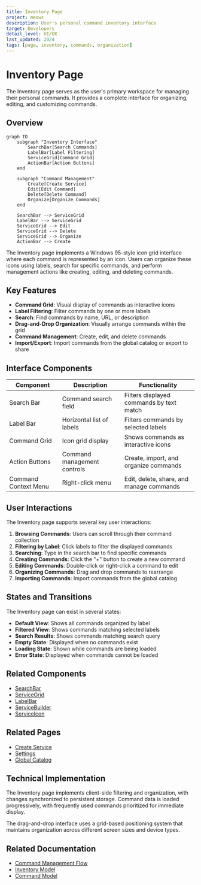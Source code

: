 ```yaml
---
title: Inventory Page
project: meows
description: User's personal command inventory interface
target: Developers
detail_level: UI/UX
last_updated: 2024
tags: [page, inventory, commands, organization]
---
```


# Inventory Page

The Inventory page serves as the user's primary workspace for managing their personal commands. It provides a complete interface for organizing, editing, and customizing commands.

## Overview

```mermaid
graph TD
    subgraph "Inventory Interface"
        SearchBar[Search Commands]
        LabelBar[Label Filtering]
        ServiceGrid[Command Grid]
        ActionBar[Action Buttons]
    end

    subgraph "Command Management"
        Create[Create Service]
        Edit[Edit Command]
        Delete[Delete Command]
        Organize[Organize Commands]
    end

    SearchBar --> ServiceGrid
    LabelBar --> ServiceGrid
    ServiceGrid --> Edit
    ServiceGrid --> Delete
    ServiceGrid --> Organize
    ActionBar --> Create
```

The Inventory page implements a Windows 95-style icon grid interface where each command is represented by an icon. Users can organize these icons using labels, search for specific commands, and perform management actions like creating, editing, and deleting commands.

## Key Features

- **Command Grid**: Visual display of commands as interactive icons
- **Label Filtering**: Filter commands by one or more labels
- **Search**: Find commands by name, URL, or description
- **Drag-and-Drop Organization**: Visually arrange commands within the grid
- **Command Management**: Create, edit, and delete commands
- **Import/Export**: Import commands from the global catalog or export to share

## Interface Components

| Component            | Description                 | Functionality                            |
| -------------------- | --------------------------- | ---------------------------------------- |
| Search Bar           | Command search field        | Filters displayed commands by text match |
| Label Bar            | Horizontal list of labels   | Filters commands by selected labels      |
| Command Grid         | Icon grid display           | Shows commands as interactive icons      |
| Action Buttons       | Command management controls | Create, import, and organize commands    |
| Command Context Menu | Right-click menu            | Edit, delete, share, and manage commands |

## User Interactions

The Inventory page supports several key user interactions:

1. **Browsing Commands**: Users can scroll through their command collection
2. **Filtering by Label**: Click labels to filter the displayed commands
3. **Searching**: Type in the search bar to find specific commands
4. **Creating Commands**: Click the "+" button to create a new command
5. **Editing Commands**: Double-click or right-click a command to edit
6. **Organizing Commands**: Drag and drop commands to rearrange
7. **Importing Commands**: Import commands from the global catalog

## States and Transitions

The Inventory page can exist in several states:

- **Default View**: Shows all commands organized by label
- **Filtered View**: Shows commands matching selected labels
- **Search Results**: Shows commands matching search query
- **Empty State**: Displayed when no commands exist
- **Loading State**: Shown while commands are being loaded
- **Error State**: Displayed when commands cannot be loaded

## Related Components

- [SearchBar](../components/SearchBar.md)
- [ServiceGrid](../components/ServiceGrid.md)
- [LabelBar](../components/LabelBar.md)
- [ServiceBuilder](../components/ServiceBuilder.md)
- [ServiceIcon](../components/ServiceIcon.md)

## Related Pages

- [Create Service](create-service.md)
- [Settings](settings.md)
- [Global Catalog](global-catalog.md)

## Technical Implementation

The Inventory page implements client-side filtering and organization, with changes synchronized to persistent storage. Command data is loaded progressively, with frequently used commands prioritized for immediate display.

The drag-and-drop interface uses a grid-based positioning system that maintains organization across different screen sizes and device types.

## Related Documentation

- [Command Management Flow](../flows/command-management.md)
- [Inventory Model](../models/inventory.md)
- [Command Model](../models/command.md)
